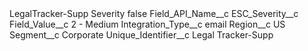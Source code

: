 <?xml version="1.0" encoding="UTF-8"?>
<CustomMetadata xmlns="http://soap.sforce.com/2006/04/metadata" xmlns:xsi="http://www.w3.org/2001/XMLSchema-instance" xmlns:xsd="http://www.w3.org/2001/XMLSchema">
    <label>LegalTracker-Supp Severity</label>
    <protected>false</protected>
    <values>
        <field>Field_API_Name__c</field>
        <value xsi:type="xsd:string">ESC_Severity__c</value>
    </values>
    <values>
        <field>Field_Value__c</field>
        <value xsi:type="xsd:string">2 - Medium</value>
    </values>
    <values>
        <field>Integration_Type__c</field>
        <value xsi:type="xsd:string">email</value>
    </values>
    <values>
        <field>Region__c</field>
        <value xsi:type="xsd:string">US</value>
    </values>
    <values>
        <field>Segment__c</field>
        <value xsi:type="xsd:string">Corporate</value>
    </values>
    <values>
        <field>Unique_Identifier__c</field>
        <value xsi:type="xsd:string">Legal Tracker-Supp</value>
    </values>
</CustomMetadata>
